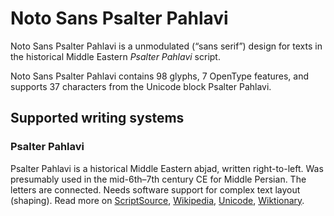 
# Noto Sans Psalter Pahlavi

Noto Sans Psalter Pahlavi is a unmodulated (“sans serif”) design for texts in the historical Middle Eastern _Psalter Pahlavi_ script. 

Noto Sans Psalter Pahlavi contains 98 glyphs, 7 OpenType features, and supports 37 characters from the Unicode block Psalter Pahlavi.


## Supported writing systems


### Psalter Pahlavi

Psalter Pahlavi is a historical Middle Eastern abjad, written right-to-left. Was presumably used in the mid-6th–7th century CE for Middle Persian. The letters are connected. Needs software support for complex text layout (shaping). Read more on [ScriptSource](https://scriptsource.org/scr/Phlp), [Wikipedia](https://en.wikipedia.org/wiki/ISO_15924:Phlp), [Unicode](https://www.unicode.org/versions/Unicode13.0.0/ch10.pdf#G32800), [Wiktionary](https://en.wiktionary.org/wiki/Category:Psalter_Pahlavi_script).

